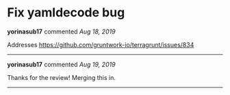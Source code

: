 # Fix yamldecode bug

**yorinasub17** commented *Aug 18, 2019*

Addresses https://github.com/gruntwork-io/terragrunt/issues/834
<br />
***


**yorinasub17** commented *Aug 19, 2019*

Thanks for the review! Merging this in.
***

